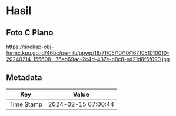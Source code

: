 # Hasil

## Foto C Plano

https://sirekap-obj-formc.kpu.go.id/46bc/pemilu/ppwp/16/71/05/10/10/1671051010010-20240214-155608--76ab69ac-2c4d-437e-b8c8-ed21d8f5f090.jpg


## Metadata

| Key        | Value               |
| ---------- | ------------------- |
| Time Stamp | 2024-02-15 07:00:44 |



